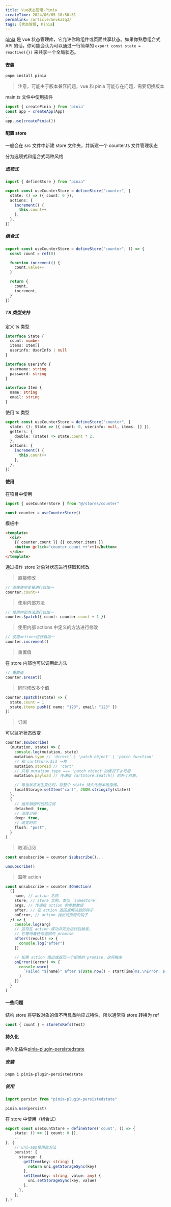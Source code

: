 ```yaml
---
title: Vue状态管理-Pinia
createTime: 2024/06/05 10:50:31
permalink: /article/5nvka2q3/
tags: [状态管理, Pinia]
---
```


[pinia](<[https://](https://pinia.vuejs.org/)>) 是 vue 状态管理库，它允许你跨组件或页面共享状态。如果你熟悉组合式 API 的话，你可能会认为可以通过一行简单的 `export const state = reactive({})` 来共享一个全局状态。

<!-- more -->

#### 安装

```bash
pnpm install pinia
```

> 注意，可能由于版本兼容问题，vue 和 pinia 可能存在问题，需要切换版本

main.ts 文件中使用插件

```ts
import { createPinia } from 'pinia'
const app = createApp(App)
...
app.use(createPinia())
```

#### 配置 store

一般会在 src 文件中新建 store 文件夹，并新建一个 counter.ts 文件管理状态

分为选项式和组合式两种风格

##### 选项式

```ts
import { defineStore } from "pinia"

export const useCounterStore = defineStore("counter", {
  state: () => ({ count: 0 }),
  actions: {
    increment() {
      this.count++
    },
  },
})
```

##### 组合式

```ts
export const useCounterStore = defineStore("counter", () => {
  const count = ref(0)

  function increment() {
    count.value++
  }

  return {
    count,
    increment,
  }
})
```

##### TS 类型支持

定义 ts 类型

```ts
interface State {
  count: number
  items: Item[]
  userinfo: UserInfo | null
}

interface UserInfo {
  username: string
  password: string
}

interface Item {
  name: string
  email: string
}
```

使用 ts 类型

```ts
export const useCounterStore = defineStore("counter", {
  state: (): State => ({ count: 0, userinfo: null, items: [] }),
  getters: {
    double: (state) => state.count * 2,
  },
  actions: {
    increment() {
      this.count++
    },
  },
})
```

#### 使用

在项目中使用

```ts
import { useCounterStore } from "@/stores/counter"

const counter = useCounterStore()
```

模板中

```html
<template>
  <div>
    {{ counter.count }} {{ counter.items }}
    <button @click="counter.count ++">+1</button>
  </div>
</template>
```

通过操作 store 对象对状态进行获取和修改

> 直接修改

```ts
// 直接使用变量进行自加一
counter.count++
```

> 使用内部方法

```ts
// 使用内部方法进行自加一
counter.$patch({ count: counter.count + 1 })
```

> 使用内部 actions 中定义的方法进行修改

```ts
// 使用actions进行自加一
counter.increment()
```

> 重置值

在 store 内部也可以调用此方法

```ts
// 重置值
counter.$reset()
```

> 同时修改多个值

```ts
counter.$patch((state) => {
  state.count = 1
  state.items.push({ name: "123", email: "123" })
})
```

> 订阅

可以监听状态改变

```ts
counter.$subscribe(
  (mutation, state) => {
    console.log(mutation, state)
    mutation.type // 'direct' | 'patch object' | 'patch function'
    // 和 cartStore.$id 一样
    mutation.storeId // 'cart'
    // 只有 mutation.type === 'patch object'的情况下才可用
    mutation.payload // 传递给 cartStore.$patch() 的补丁对象。

    // 每当状态发生变化时，将整个 state 持久化到本地存储。
    localStorage.setItem("cart", JSON.stringify(state))
  },
  {
    // 组件销毁时依然订阅
    detached: true,
    // 深度订阅
    deep: true,
    // 改变时机
    flush: "post",
  }
)
```

> 取消订阅

```ts
const unsubscribe = counter.$subscribe()...

unsubscribe()
```

> 监听 action

```ts
const unsubscribe = counter.$OnAction(
  ({
    name, // action 名称
    store, // store 实例，类似 `someStore`
    args, // 传递给 action 的参数数组
    after, // 在 action 返回或解决后的钩子
    onError, // action 抛出或拒绝的钩子
  }) => {
    console.log(arg)
    // 这将在 action 成功并完全运行后触发。
    // 它等待着任何返回的 promise
    after((result) => {
      console.log("after")
    })

    // 如果 action 抛出或返回一个拒绝的 promise，这将触发
    onError((error) => {
      console.warn(
        `Failed "${name}" after ${Date.now() - startTime}ms.\nError: ${error}.`
      )
    })
  }
)
```

#### 一些问题

结构 store 将导致对象的值不再具备响应式特性，所以通常将 store 转换为 ref

```ts
const { count } = storeToRefs(Test)
```

#### 持久化

持久化插件[pinia-plugin-persistedstate](https://prazdevs.github.io/pinia-plugin-persistedstate)

##### 安装

```bash
pnpm i pinia-plugin-persistedstate
```

##### 使用

```ts
import persist from "pinia-plugin-persistedstate"

pinia.use(persist)
```

在 store 中使用（组合式）

```ts
export const useCountStore = defineStore('count', () => {
    state: () => ({ count: 0 }),
    ...
}, {
    // uni-app使用此方法
    persist: {
      storage: {
        getItem(key: string) {
          return uni.getStorageSync(key)
        },
        setItem(key: string, value: any) {
          uni.setStorageSync(key, value)
        },
      },
    },
},)
```
